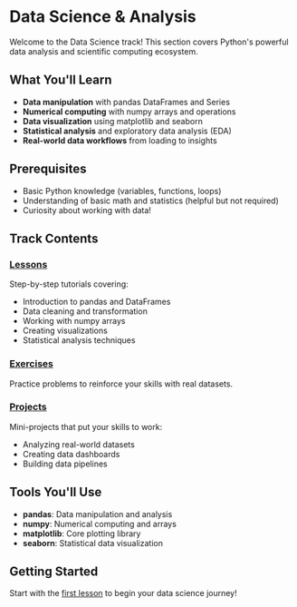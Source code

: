 # Data Science & Analysis

Welcome to the Data Science track! This section covers Python's powerful data analysis and scientific computing ecosystem.

## What You'll Learn

- **Data manipulation** with pandas DataFrames and Series
- **Numerical computing** with numpy arrays and operations
- **Data visualization** using matplotlib and seaborn
- **Statistical analysis** and exploratory data analysis (EDA)
- **Real-world data workflows** from loading to insights

## Prerequisites

- Basic Python knowledge (variables, functions, loops)
- Understanding of basic math and statistics (helpful but not required)
- Curiosity about working with data!

## Track Contents

### [Lessons](lessons/index)
Step-by-step tutorials covering:
- Introduction to pandas and DataFrames
- Data cleaning and transformation
- Working with numpy arrays
- Creating visualizations
- Statistical analysis techniques

### [Exercises](exercises/index)
Practice problems to reinforce your skills with real datasets.

### [Projects](projects/index)
Mini-projects that put your skills to work:
- Analyzing real-world datasets
- Creating data dashboards
- Building data pipelines

## Tools You'll Use

- **pandas**: Data manipulation and analysis
- **numpy**: Numerical computing and arrays
- **matplotlib**: Core plotting library
- **seaborn**: Statistical data visualization

## Getting Started

Start with the [first lesson](lessons/index) to begin your data science journey!

